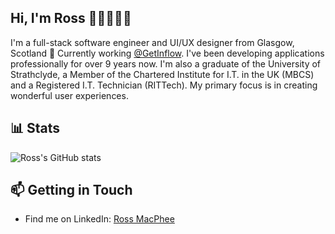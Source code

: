 ## Hi, I'm Ross 👋🏻👨🏻‍💻

I'm a full-stack software engineer and UI/UX designer from Glasgow, Scotland 🏴󠁧󠁢󠁳󠁣󠁴󠁿 Currently working [@GetInflow](https://github.com/GetInflow). I've been developing applications professionally for over 9 years now. I'm also a graduate of the University of Strathclyde, a Member of the Chartered Institute for I.T. in the UK (MBCS) and a Registered I.T. Technician (RITTech). My primary focus is in creating wonderful user experiences.

## 📊 Stats

![Ross's GitHub stats](https://github-readme-stats.vercel.app/api?username=rossyman&show_icons=true&count_private=true)

## 📫 Getting in Touch
- Find me on LinkedIn: [Ross MacPhee](https://www.linkedin.com/in/ross-macphee/)
